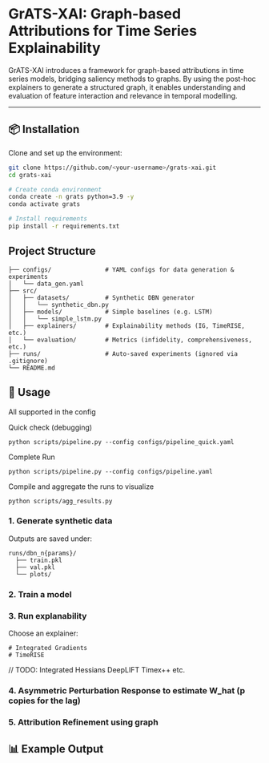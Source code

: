   # GrATS-XAI: Graph-based Attributions for Time Series Explainability
GrATS-XAI introduces a framework for graph-based attributions in time series models, bridging saliency methods to graphs. By using the post-hoc explainers to generate a structured graph, it enables understanding and evaluation of feature interaction and relevance in temporal modelling.

---

## 📦 Installation

Clone and set up the environment:

```bash
git clone https://github.com/<your-username>/grats-xai.git
cd grats-xai

# Create conda environment
conda create -n grats python=3.9 -y
conda activate grats

# Install requirements
pip install -r requirements.txt

```


## Project Structure

```
├── configs/               # YAML configs for data generation & experiments
│   └── data_gen.yaml
├── src/
│   ├── datasets/          # Synthetic DBN generator
│   │   └── synthetic_dbn.py
│   ├── models/            # Simple baselines (e.g. LSTM)
│   │   └── simple_lstm.py
│   ├── explainers/        # Explainability methods (IG, TimeRISE, etc.)
│   └── evaluation/        # Metrics (infidelity, comprehensiveness, etc.)
├── runs/                  # Auto-saved experiments (ignored via .gitignore)
└── README.md
```



## 🚀 Usage
All supported in the config

Quick check (debugging)
```
python scripts/pipeline.py --config configs/pipeline_quick.yaml
```

Complete Run
```
python scripts/pipeline.py --config configs/pipeline.yaml
```

Compile and aggregate the runs to visualize
```
python scripts/agg_results.py
```

### 1. Generate synthetic data

Outputs are saved under:

```
runs/dbn_n{params}/
  ├── train.pkl
  ├── val.pkl
  └── plots/
```
### 2. Train a model


### 3. Run explanability

Choose an explainer:

    # Integrated Gradients
    # TimeRISE
// TODO:
  Integrated Hessians
  DeepLIFT
  Timex++ etc.

### 4. Asymmetric Perturbation Response to estimate W_hat (p copies for the lag)

### 5. Attribution Refinement using graph

## 📊 Example Output


